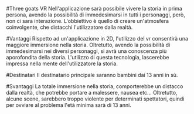 #Three goats VR
Nell'applicazione sarà possibile vivere la storia in prima persona, avendo la possibilità di immedesimarsi in tutti i personaggi, però, non ci sara interazione. L'obbiettivo è quello di creare un'atmosfera coinvolgente, che distacchi l'utilizzatore dalla realtà. 

#Vantaggi
Rispetto ad un'applicazione in 2D, l'utilizzo del vr consentirà una maggiore immersione nella storia. Oltretutto, avendo la possibilità di immedesimarsi nei diversi personaggi, si avrà una conoscenza più aporofondita della storia. L'utilizzo di questa tecnologia, lascerebbe impressa nella mente dell'utilizzatore la storia.

#Destinatari
Il destinatario principale saranno bambini dai 13 anni in sù.

#Svantaggi
La totale immersione nella storia, comporterebbe un distacco dalla realtà, che potrebbe portare a malessere, nausea etc...
Oltretutto, alcune scene, sarebbero troppo violente per determinati spettatori, quindi per ovviare al problema l'età minima sarà di 13 anni.
